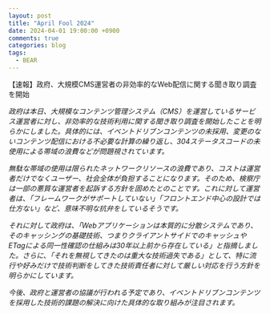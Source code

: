 ```yaml
---
layout: post
title: "April Fool 2024"
date: 2024-04-01 19:00:00 +0900
comments: true
categories: blog
tags:
  - BEAR
---
```


【速報】政府、大規模CMS運営者の非効率的なWeb配信に関する聞き取り調査を開始

_政府は本日、大規模なコンテンツ管理システム（CMS）を運営しているサービス運営者に対し、非効率的な技術利用に関する聞き取り調査を開始したことを明らかにしました。具体的には、イベントドリブンコンテンツの未採用、変更のないコンテンツ配信における不必要な計算の繰り返し、304ステータスコードの未使用による帯域の浪費などが問題視されています。_

_無駄な帯域の使用は限られたネットワークリソースの浪費であり、コストは運営者だけでなくユーザー、社会全体が負担することになります。そのため、検察庁は一部の悪質な運営者を起訴する方針を固めたとのことです。これに対して運営者は、「フレームワークがサポートしていない」「フロントエンド中心の設計では仕方ない」など、意味不明な抗弁をしているそうです。_

_それに対して政府は、「Webアプリケーションは本質的に分散システムであり、そのキャッシングの基礎技術、つまりクライアントサイドでのキャッシュやETagによる同一性確認の仕組みは30年以上前から存在している」と指摘しました。さらに、「それを無視してきたのは重大な技術過失である」として、特に流行や好みだけで技術判断をしてきた技術責任者に対して厳しい対応を行う方針を明らかにしています。_

_今後、政府と運営者の協議が行われる予定であり、イベントドリブンコンテンツを採用した技術的課題の解決に向けた具体的な取り組みが注目されます。_
